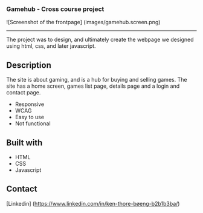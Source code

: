 ### Gamehub - Cross course project

<picture>
    ![Screenshot of the frontpage] (images/gamehub.screen.png)
</picture>

---

The project was to design, and ultimately create the webpage we designed using html, css, and later javascript.

## Description

The site is about gaming, and is a hub for buying and selling games. 
The site has a home screen, games list page, details page and a login and contact page.

- Responsive
- WCAG
- Easy to use
- Not functional

## Built with

- HTML
- CSS
- Javascript

## Contact
[Linkedin] (https://www.linkedin.com/in/ken-thore-bøeng-b2b1b3ba/)
